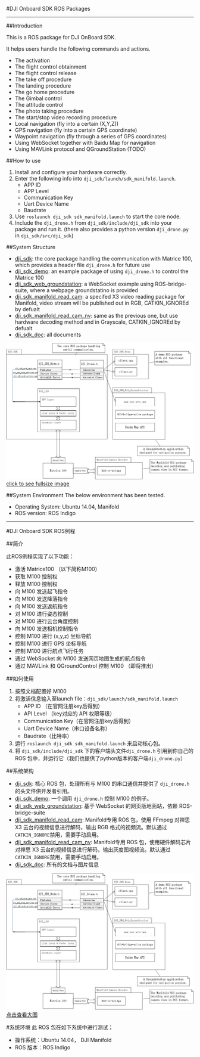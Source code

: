 #DJI Onboard SDK ROS Packages

----

##Introduction

This is a ROS package for DJI OnBoard SDK.

It helps users handle the following commands and actions.

* The activation
* The flight control obtainment
* The flight control release
* The take off procedure
* The landing procedure
* The go home procedure
* The Gimbal control
* The attitude control
* The photo taking procedure
* The start/stop video recording procedure
* Local navigation (fly into a certain (X,Y,Z))
* GPS navigation (fly into a certain GPS coordinate)
* Waypoint navigation (fly through a series of GPS coordinates)
* Using WebSocket together with Baidu Map for navigation 
* Using MAVLink protocol and QGroundStation (TODO)

##How to use
1. Install and configure your hardware correctly.
2. Enter the following info into `dji_sdk/launch/sdk_manifold.launch`.
	* APP ID
	* APP Level
	* Communication Key
	* Uart Device Name
	* Baudrate
3. Use `roslaunch dji_sdk sdk_manifold.launch` to start the core node.
4. Include the `dji_drone.h` from `dji_sdk/include/dji_sdk` into your package and run it. (there also provides a python version `dji_drone.py` in `dji_sdk/src/dji_sdk`)


##System Structure
* [dji_sdk](dji_sdk): the core package handling the communication with Matrice 100, which provides a header file `dji_drone.h` for future use
* [dji_sdk_demo](dji_sdk_demo): an example package of using `dji_drone.h` to control the Matrice 100
* [dji_sdk_web_groundstation](dji_sdk_web_groundstation): a WebSocket example using ROS-bridge-suite, where a webpage groundstatino is provided
* [dji_sdk_manifold_read_cam](dji_sdk_manifold_read_cam): a specifed X3 video reading package for Manifold, video stream will be published out in RGB, CATKIN_IGNOREd by defualt
* [dji_sdk_manifold_read_cam_nv](dji_sdk_manifold_read_cam_nv): same as the previous one, but use hardware decoding method and in Grayscale, CATKIN_IGNOREd by defualt
* [dji_sdk_doc](dji_sdk_doc): all documents

![image](dji_sdk_doc/structure.jpg)
[click to see fullsize image](https://raw.githubusercontent.com/dji-sdk/Onboard-SDK-ROS/2.3/dji_sdk_doc/structure.jpg)

##System Environment
The below environment has been tested.
* Operating System: Ubuntu 14.04, Manifold
* ROS version: ROS Indigo

---

#DJI Onboard SDK ROS例程

##简介

此ROS例程实现了以下功能：

* 激活 Matrice100 （以下简称M100）
* 获取 M100 控制权
* 释放 M100 控制权
* 向 M100 发送起飞指令
* 向 M100 发送降落指令
* 向 M100 发送返航指令
* 对 M100 进行姿态控制
* 对 M100 进行云台角度控制
* 向 M100 发送相机控制指令
* 控制 M100 进行 (x,y,z) 坐标导航
* 控制 M100 进行 GPS 坐标导航
* 控制 M100 进行航点飞行任务
* 通过 WebSocket 向 M100 发送网页地图生成的航点指令
* 通过 MAVLink 和 QGroundControl 控制 M100 （即将推出）

##如何使用

1. 按照文档配置好 M100 
2. 将激活信息输入至launch file：`dji_sdk/launch/sdk_manifold.launch`
	* APP ID （在官网注册key后得到）
	* API Level （key对应的 API 权限等级）
	* Communication Key（在官网注册key后得到）
	* Uart Device Name（串口设备名称）
	* Baudrate（比特率）
3. 运行 `roslaunch dji_sdk sdk_manifold.launch` 来启动核心包。
4. 将 `dji_sdk/include/dji_sdk` 下的客户端头文件`dji_drone.h` 引用到你自己的 ROS 包中，并运行它（我们也提供了python版本的客户端`dji_drone.py`）

##系统架构
* [dji_sdk](dji_sdk): 核心 ROS 包，处理所有与 M100 的串口通信并提供了 `dji_drone.h`的头文件供开发者引用。
* [dji_sdk_demo](dji_sdk_demo): 一个调用 `dji_drone.h` 控制 M100 的例子。
* [dji_sdk_web_groundstation](dji_sdk_web_groundstation): 基于 WebSocket 的网页版地面站，依赖 ROS-bridge-suite
* [dji_sdk_manifold_read_cam](dji_sdk_manifold_read_cam): Manifold专用 ROS 包，使用 FFmpeg 对禅思 X3 云台的视频信息进行解码，输出 RGB 格式的视频流。默认通过`CATKIN_IGNORE`禁用，需要手动启用。
* [dji_sdk_manifold_read_cam_nv](dji_sdk_manifold_read_cam_nv): Manifold专用 ROS 包，使用硬件解码芯片对禅思 X3 云台的视频信息进行解码，输出灰度图视频流。默认通过`CATKIN_IGNORE`禁用，需要手动启用。
* [dji_sdk_doc](dji_sdk_doc): 所有的文档与图片信息

![image](dji_sdk_doc/structure.jpg)
[点击查看大图](https://raw.githubusercontent.com/dji-sdk/Onboard-SDK-ROS/2.3/dji_sdk_doc/structure.jpg)

#系统环境
此 ROS 包在如下系统中进行测试；
* 操作系统：Ubuntu 14.04， DJI Manifold
* ROS 版本：ROS Indigo